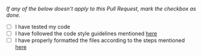 _If any of the below doesn't apply to this Pull Request, mark the checkbox as done._

- [ ] I have tested my code
- [ ] I have followed the code style guidelines mentioned [here](https://usaco.guide/general/adding-solution/#code-conventions)
- [ ] I have properly formatted the files according to the steps mentioned [here](https://usaco.guide/general/adding-solution#steps)
